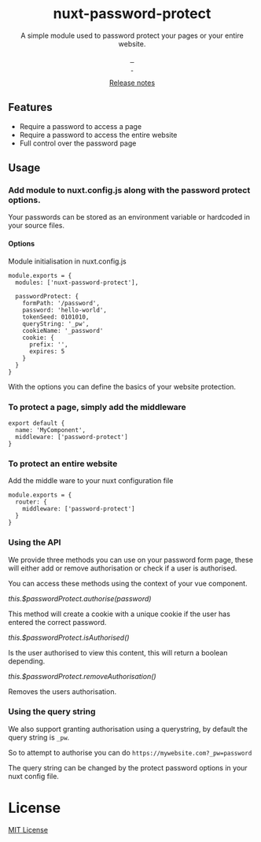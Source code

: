 <h1 align="center">nuxt-password-protect</h1>
<p align="center">A simple module used to password protect your pages or your entire website.</p>

<p align="center">
  <a href="https://david-dm.org/stephenkr/nuxt-password-protect">
    <img alt="" src="https://david-dm.org/stephenkr/nuxt-password-protect/status.svg?style=flat-square">
  </a>
  <a href="https://standardjs.com">
    <img alt="" src="https://img.shields.io/badge/code_style-standard-brightgreen.svg?style=flat-square">
  </a>
  <a href="https://www.npmjs.com/package/nuxt-password-protect">
    <img alt="" src="https://img.shields.io/npm/v/nuxt-password-protect/latest.svg?style=flat-square">
  </a>
  <br/>
  <a href="https://www.npmjs.com/package/nuxt-password-protect">
    <img alt="" src="https://img.shields.io/npm/dt/nuxt-password-protect.svg?style=flat-square">
  </a>
  <a href="https://circleci.com/gh/stephenkr/nuxt-password-protect">
    <img alt="" src="https://img.shields.io/circleci/project/github/stephenkr/nuxt-password-protect.svg?style=flat-square">
  </a>
</p>

<p align="center">
  <a href="./CHANGELOG.md">Release notes</a>
</p>

## Features
- Require a password to access a page
- Require a password to access the entire website
- Full control over the password page

## Usage

### Add module to nuxt.config.js along with the password protect options.

Your passwords can be stored as an environment variable or hardcoded in your source files.

#### Options

Module initialisation in nuxt.config.js
```
module.exports = {
  modules: ['nuxt-password-protect'],

  passwordProtect: {
    formPath: '/password',
    password: 'hello-world',
    tokenSeed: 0101010,
    queryString: '_pw',
    cookieName: '_password'
    cookie: {
      prefix: '',
      expires: 5
    }
  }
}
```

With the options you can define the basics of your website protection.

### To protect a page, simply add the middleware

```
export default {
  name: 'MyComponent',
  middleware: ['password-protect']
}
```

### To protect an entire website
Add the middle ware to your nuxt configuration file

```
module.exports = {
  router: {
    middleware: ['password-protect']
  }
}
```

### Using the API

We provide three methods you can use on your password form page, these will either add or remove authorisation or check if a user is authorised.

You can access these methods using the context of your vue component.

*this.$passwordProtect.authorise(password)*

This method will create a cookie with a unique cookie if the user has entered the correct password.

*this.$passwordProtect.isAuthorised()*

Is the user authorised to view this content, this will return a boolean depending.

*this.$passwordProtect.removeAuthorisation()*

Removes the users authorisation.

### Using the query string

We also support granting authorisation using a querystring, by default the query string is `_pw`.

So to attempt to authorise you can do `https://mywebsite.com?_pw=password`

The query string can be changed by the protect password options in your nuxt config file.

# License

<a href="./LICENSE">MIT License</a>